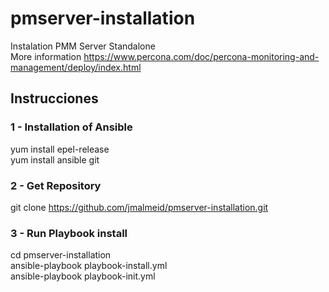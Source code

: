 # pmserver-installation
Instalation PMM Server Standalone <br/>
More information https://www.percona.com/doc/percona-monitoring-and-management/deploy/index.html </br>

## Instrucciones

### 1 - Installation of Ansible
 yum install epel-release <br/>
 yum install ansible git <br/>

### 2 - Get Repository
 git clone https://github.com/jmalmeid/pmserver-installation.git <br/>

### 3 - Run Playbook install
 cd pmserver-installation <br/>
 ansible-playbook playbook-install.yml <br/>
 ansible-playbook playbook-init.yml <br/>
